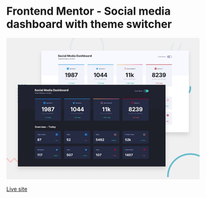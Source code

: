 # Frontend Mentor - Social media dashboard with theme switcher

![Design preview for the Social media dashboard with theme switcher coding challenge](./design/desktop-preview.jpg)

[Live site](https://social-media-dashboard-indol.vercel.app)
